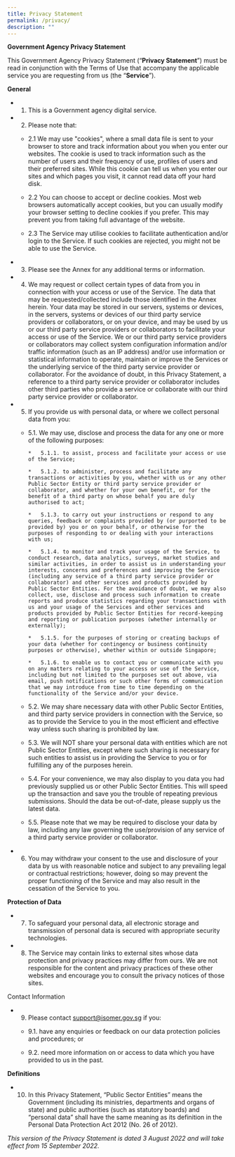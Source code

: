```yaml
---
title: Privacy Statement
permalink: /privacy/
description: ""
---
```

**Government Agency Privacy Statement**[](https://guide.isomer.gov.sg/terms-and-privacy/privacy-statement#government-agency-privacy-statement)



This Government Agency Privacy Statement (“**Privacy Statement**”) must be read in conjunction with the Terms of Use that accompany the applicable service you are requesting from us (the “**Service**”).

**General**

*   1. This is a Government agency digital service.
    
*   2. Please note that:
    
    *   2.1 We may use "cookies", where a small data file is sent to your browser to store and track information about you when you enter our websites. The cookie is used to track information such as the number of users and their frequency of use, profiles of users and their preferred sites. While this cookie can tell us when you enter our sites and which pages you visit, it cannot read data off your hard disk.
        
    
    *   2.2 You can choose to accept or decline cookies. Most web browsers automatically accept cookies, but you can usually modify your browser setting to decline cookies if you prefer. This may prevent you from taking full advantage of the website.
        
    
    *   2.3 The Service may utilise cookies to facilitate authentication and/or login to the Service. If such cookies are rejected, you might not be able to use the Service.
        
    

*   3. Please see the Annex for any additional terms or information.
    

*  4. We may request or collect certain types of data from you in connection with your access or use of the Service. The data that may be requested/collected include those identified in the Annex herein. Your data may be stored in our servers, systems or devices, in the servers, systems or devices of our third party service providers or collaborators, or on your device, and may be used by us or our third party service providers or collaborators to facilitate your access or use of the Service. We or our third party service providers or collaborators may collect system configuration information and/or traffic information (such as an IP address) and/or use information or statistical information to operate, maintain or improve the Services or the underlying service of the third party service provider or collaborator. For the avoidance of doubt, in this Privacy Statement, a reference to a third party service provider or collaborator includes other third parties who provide a service or collaborate with our third party service provider or collaborator.

*  5. If you provide us with personal data, or where we collect personal data from you:

	*   5.1. We may use, disclose and process the data for any one or more of the following purposes:
    
			*   5.1.1. to assist, process and facilitate your access or use of the Service;
           
			*   5.1.2. to administer, process and facilitate any transactions or activities by you, whether with us or any other Public Sector Entity or third party service provider or collaborator, and whether for your own benefit, or for the benefit of a third party on whose behalf you are duly authorised to act;
    
			*   5.1.3. to carry out your instructions or respond to any queries, feedback or complaints provided by (or purported to be provided by) you or on your behalf, or otherwise for the purposes of responding to or dealing with your interactions with us;
			   
			*   5.1.4. to monitor and track your usage of the Service, to conduct research, data analytics, surveys, market studies and similar activities, in order to assist us in understanding your interests, concerns and preferences and improving the Service (including any service of a third party service provider or collaborator) and other services and products provided by Public Sector Entities. For the avoidance of doubt, we may also collect, use, disclose and process such information to create reports and produce statistics regarding your transactions with us and your usage of the Services and other services and products provided by Public Sector Entities for record-keeping and reporting or publication purposes (whether internally or externally);     
    
			*   5.1.5. for the purposes of storing or creating backups of your data (whether for contingency or business continuity purposes or otherwise), whether within or outside Singapore;

			*   5.1.6. to enable us to contact you or communicate with you on any matters relating to your access or use of the Service, including but not limited to the purposes set out above, via email, push notifications or such other forms of communication that we may introduce from time to time depending on the functionality of the Service and/or your device. 
	*   5.2. We may share necessary data with other Public Sector Entities, and third party service providers in connection with the Service, so as to provide the Service to you in the most efficient and effective way unless such sharing is prohibited by law.  

	*   5.3. We will NOT share your personal data with entities which are not Public Sector Entities, except where such sharing is necessary for such entities to assist us in providing the Service to you or for fulfilling any of the purposes herein.

	*   5.4. For your convenience, we may also display to you data you had previously supplied us or other Public Sector Entities. This will speed up the transaction and save you the trouble of repeating previous submissions. Should the data be out-of-date, please supply us the latest data.
    
	*   5.5. Please note that we may be required to disclose your data by law, including any law governing the use/provision of any service of a third party service provider or collaborator.
    

* 6. You may withdraw your consent to the use and disclosure of your data by us with reasonable notice and subject to any prevailing legal or contractual restrictions; however, doing so may prevent the proper functioning of the Service and may also result in the cessation of the Service to you.



**Protection of Data**[](https://guide.isomer.gov.sg/terms-and-privacy/privacy-statement#protection-of-data)

* 7. To safeguard your personal data, all electronic storage and transmission of personal data is secured with appropriate security technologies.

* 8. The Service may contain links to external sites whose data protection and privacy practices may differ from ours. We are not responsible for the content and privacy practices of these other websites and encourage you to consult the privacy notices of those sites.

Contact Information

* 9. Please contact [support@isomer.gov.sg](mailto:support@isomer.gov.sg) if you:

	*   9.1. have any enquiries or feedback on our data protection policies and procedures; or
    

	*   9.2. need more information on or access to data which you have provided to us in the past.
    

**Definitions**[](https://guide.isomer.gov.sg/terms-and-privacy/privacy-statement#definitions)

* 10. In this Privacy Statement, “Public Sector Entities” means the Government (including its ministries, departments and organs of state) and public authorities (such as statutory boards) and “personal data” shall have the same meaning as its definition in the Personal Data Protection Act 2012 (No. 26 of 2012).

_This version of the Privacy Statement is dated 3 August 2022 and will take effect from 15 September 2022._